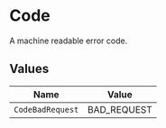 # Code

A machine readable error code.


## Values

| Name             | Value            |
| ---------------- | ---------------- |
| `CodeBadRequest` | BAD_REQUEST      |